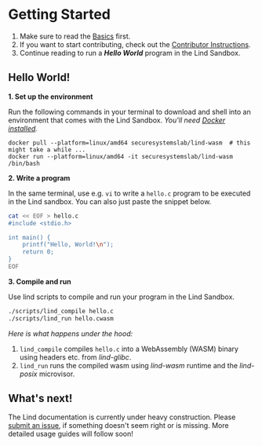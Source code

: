 # Getting Started

1. Make sure to read the [Basics](index.md) first.
2. If you want to start contributing, check out the [Contributor Instructions](contribute/README.md).
3. Continue reading to run a *__Hello World__* program in the Lind Sandbox.

## Hello World!

**1. Set up the environment**

Run the following commands in your terminal to download and shell into an environment
that comes with the Lind Sandbox. *You'll need [Docker installed](https://docs.docker.com/engine/install/).*

```
docker pull --platform=linux/amd64 securesystemslab/lind-wasm  # this might take a while ...
docker run --platform=linux/amd64 -it securesystemslab/lind-wasm /bin/bash
```

**2. Write a program**

In the same terminal, use e.g. `vi` to write a `hello.c` program to be executed
in the Lind sandbox. You can also just paste the snippet below.

```bash
cat << EOF > hello.c
#include <stdio.h>

int main() {
    printf("Hello, World!\n");
    return 0;
}
EOF
```

**3. Compile and run**

Use lind scripts to compile and run your program in the Lind Sandbox.

```bash
./scripts/lind_compile hello.c
./scripts/lind_run hello.cwasm
```

*Here is what happens under the hood:*

1.  `lind_compile` compiles `hello.c` into a WebAssembly (WASM)
binary using headers etc. from *lind-glibc*.
1. `lind_run` runs the compiled wasm using *lind-wasm* runtime
and the *lind-posix* microvisor.

## What's next!

The Lind documentation is currently under heavy construction. Please [submit an
issue](contribute/README.md), if something doesn't seem right or is missing.
More detailed usage guides will follow soon!

